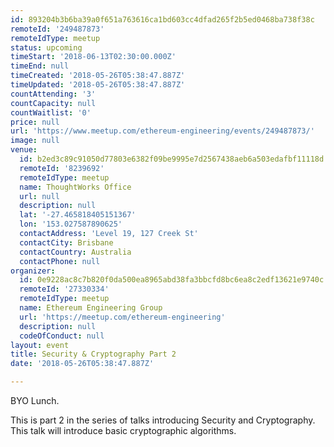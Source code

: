 ```yaml
---
id: 893204b3b6ba39a0f651a763616ca1bd603cc4dfad265f2b5ed0468ba738f38c
remoteId: '249487873'
remoteIdType: meetup
status: upcoming
timeStart: '2018-06-13T02:30:00.000Z'
timeEnd: null
timeCreated: '2018-05-26T05:38:47.887Z'
timeUpdated: '2018-05-26T05:38:47.887Z'
countAttending: '3'
countCapacity: null
countWaitlist: '0'
price: null
url: 'https://www.meetup.com/ethereum-engineering/events/249487873/'
image: null
venue:
  id: b2ed3c89c91050d77803e6382f09be9995e7d2567438aeb6a503edafbf11118d
  remoteId: '8239692'
  remoteIdType: meetup
  name: ThoughtWorks Office
  url: null
  description: null
  lat: '-27.465818405151367'
  lon: '153.027587890625'
  contactAddress: 'Level 19, 127 Creek St'
  contactCity: Brisbane
  contactCountry: Australia
  contactPhone: null
organizer:
  id: 0e9228ac8c7b820f0da500ea8965abd38fa3bbcfd8bc6ea8c2edf13621e9740c
  remoteId: '27330334'
  remoteIdType: meetup
  name: Ethereum Engineering Group
  url: 'https://meetup.com/ethereum-engineering'
  description: null
  codeOfConduct: null
layout: event
title: Security & Cryptography Part 2
date: '2018-05-26T05:38:47.887Z'

---
```

<p>BYO Lunch.</p> <p>This is part 2 in the series of talks introducing Security and Cryptography. This talk will introduce basic cryptographic algorithms.</p>
